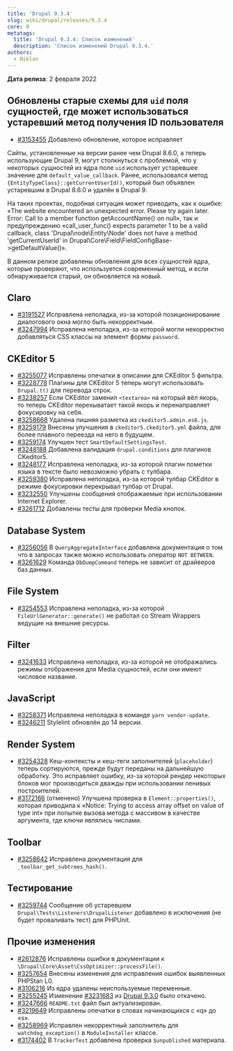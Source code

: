 ```yaml
---
title: 'Drupal 9.3.4'
slug: wiki/drupal/releases/9.3.4
core: 9 
metatags:
  title: 'Drupal 9.3.4: Список изменений'
  description: 'Список изменений Drupal 9.3.4.'
authors:
  - Niklan
---
```


**Дата релиза**: 2 февраля 2022

## Обновлены старые схемы для `uid` поля сущностей, где может использоваться устаревший метод получения ID пользователя

* [#3153455](https://www.drupal.org/node/3153455) Добавлено обновление, которое исправляет

Сайты, установленные на версии ранее чем Drupal 8.6.0, а теперь использующие Drupal 9, могут столкнуться с проблемой,
что у некоторых сущностей из ядра поле `uid` использует устаревшее значение для `default_value_callback`. Ранее,
использовался метод `{EntityTypeClass}::getCurrentUserId()`, который был объявлен устаревшим в Drupal 8.6.0 и удалён в
Drupal 9.

На таких проектах, подобная ситуация может приводить, как к ошибке: «The website encountered an unexpected error. Please
try again later. Error: Call to a member function getAccountName() on null», так и предупреждению «call_user_func()
expects parameter 1 to be a valid callback, class 'Drupal\node\Entity\Node' does not have a method 'getCurrentUserId' in
Drupal\Core\Field\FieldConfigBase->getDefaultValue()».

В данном релизе добавлены обновления для всех сущностей ядра, которые проверяют, что используется современный метод, и
если обнаруживается старый, он обновляется на новый.

## Claro

* [#3191527](https://www.drupal.org/node/3191527) Исправлена неполадка, из-за которой позиционирование диалогового окна могло быть некорректным.
* [#3247994](https://www.drupal.org/node/3247994) Исправлена неполадка, из-за которой могли некорректно добавляться CSS классы на элемент формы `password`.

## CKEditor 5

* [#3255077](https://www.drupal.org/node/3255077) Исправлены опечатки в описании для CKEditor 5 фильтра.
* [#3228778](https://www.drupal.org/node/3228778) Плагины для CKEditor 5 теперь могут использовать `Drupal.t()` для перевода строк.
* [#3238257](https://www.drupal.org/node/3238257) Если CKEditor заменил `<textarea>` на который вёл якорь, то теперь CKEditor перехыватает такой якорь и перенаправляет фокусировку на себя.
* [#3258668](https://www.drupal.org/node/3258668) Удалена лишняя разметка из `ckeditor5.admin.es6.js`.
* [#3259179](https://www.drupal.org/node/3259179) Внесены улучшения в `ckeditor5.ckeditor5.yml` файла, для более плавного переезда на него в будущем.
* [#3259174](https://www.drupal.org/node/3259174) Улучшен тест `SmartDefaultSettingsTest`.
* [#3248188](https://www.drupal.org/node/3248188) Добавлена валидация `drupal.conditions` для плагинов CKeditor5.
* [#3248177](https://www.drupal.org/node/3248177) Исправлена неполадка, из-за которой плагин пометки языка в тексте было невозможно убрать с тулбара.
* [#3259380](https://www.drupal.org/node/3259380) Исправлена неполадка, из-за которой тулбар CKEditor в режиме фокусировки перекрывал тулбар от Drupal.
* [#3232550](https://www.drupal.org/node/3232550) Улучшены сообщения отображаемые при использовании Internet Explorer.
* [#3261712](https://www.drupal.org/node/3261712) Добавлены тесты для проверки Media кнопок.

## Database System

* [#3256056](https://www.drupal.org/node/3256056) В `QueryAggregateInterface` добавлена документация о том что в запросах также можно использовать оператор `NOT BETWEEN`.
* [#3261629](https://www.drupal.org/node/3261629) Команда `DbDumpCommand` теперь не зависит от драйверов баз данных.

## File System

* [#3254553](https://www.drupal.org/node/3254553) Исправлена неполадка, из-за которой `FileUrlGenerator::generate()` не работал со Stream Wrappers ведущие на внешние ресурсы.

## Filter

* [#3241633](https://www.drupal.org/node/3241633) Исправлена неполадка, из-за которой не отображались режимы отображения для Media сущностей, если они имеют числовое название.

## JavaScript

* [#3258371](https://www.drupal.org/node/3258371) Исправлена неполадка в команде `yarn vendor-update`.
* [#3246211](https://www.drupal.org/node/3246211) Stylelint обновлён до 14 версии.

## Render System

* [#3254328](https://www.drupal.org/node/3254328) Кеш-контексты и кеш-теги заполнителей (`placeholder`) теперь сортируются, прежде будут переданы на дальнейшую обработку. Это исправляет ошибку, из-за которой рендер некоторых блоков мог производиться дважды при использовании ленивых построителей.
* [#3172166](https://www.drupal.org/node/3172166) (отменено) Улучшена проверка в `Element::properties()`, которая приводила к «Notice:
  Trying to access array offset on value of type int» при попытке вызова метода с массивом в качестве аргумента, где ключи являлись числами.

## Toolbar

* [#3258642](https://www.drupal.org/node/3258642) Исправлена документация для `_toolbar_get_subtrees_hash()`.

## Тестирование

* [#3259744](https://www.drupal.org/node/3259744) Сообщение об устаревшем `Drupal\Tests\Listeners\DrupalListener` добавлено в исключения (не будет проваливать тест) для PHPUnit.

## Прочие изменения

* [#2612876](https://www.drupal.org/node/2612876) Исправлены ошибки в документации к `\Drupal\Core\Asset\CssOptimizer::processFile()`.
* [#3257654](https://www.drupal.org/node/3257654) Внесены изменения для исправления ошибок выявленных PHPStan L0.
* [#3106216](https://www.drupal.org/node/3106216) Из ядра удалены неиспользуемые переменные.
* [#3255245](https://www.drupal.org/node/3255245) Изменение [#3231683](https://www.drupal.org/node/3231683) из [Drupal 9.3.0](../9.3.0/index.md) было откачено.
* [#3247666](https://www.drupal.org/node/3247666) `README.txt` файл был актуализирован.
* [#3219649](https://www.drupal.org/node/3219649) Исправлены опечатки в словах начинающихся с «q» до «s».
* [#3258969](https://www.drupal.org/node/3258969) Исправлен некорректный заполнитель для `watchdog_exception()` в `ModuleInstaller` классе.
* [#3174402](https://www.drupal.org/node/3174402) В `TrackerTest` добавлена проверка `$unpublished` материала.
